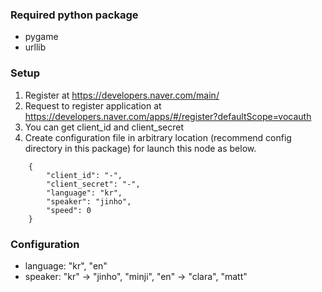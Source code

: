 ### Required python package

- pygame
- urllib


### Setup

1. Register at https://developers.naver.com/main/
2. Request to register application at https://developers.naver.com/apps/#/register?defaultScope=vocauth
3. You can get client_id and client_secret
4. Create configuration file in arbitrary location (recommend config directory in this package) for launch this node as below.
```
    {
        "client_id": "-",
        "client_secret": "-",
        "language": "kr",
        "speaker": "jinho",
        "speed": 0
    }
```

### Configuration

- language: "kr", "en"
- speaker: "kr" -> "jinho", "minji", "en" -> "clara", "matt"
